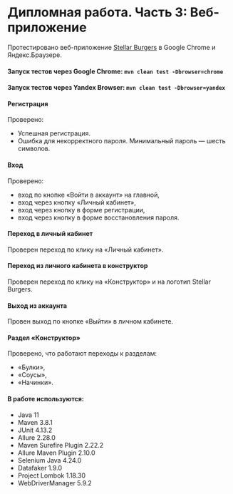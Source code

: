 ﻿# Дипломная работа. Часть 3: Веб-приложение

Протестировано веб-приложение [Stellar Burgers](https://stellarburgers.nomoreparties.site/) в Google Chrome и Яндекс.Браузере.

#### Запуск тестов через Google Chrome: `mvn clean test -Dbrowser=chrome`
#### Запуск тестов через Yandex Browser: `mvn clean test -Dbrowser=yandex`

#### Регистрация
Проверено:
* Успешная регистрация.
* Ошибка для некорректного пароля. Минимальный пароль — шесть символов.
#### Вход
Проверено:
* вход по кнопке «Войти в аккаунт» на главной,
* вход через кнопку «Личный кабинет»,
* вход через кнопку в форме регистрации,
* вход через кнопку в форме восстановления пароля.
#### Переход в личный кабинет
Проверен переход по клику на «Личный кабинет».
#### Переход из личного кабинета в конструктор
Проверен переход по клику на «Конструктор» и на логотип Stellar Burgers.
#### Выход из аккаунта
Провен выход по кнопке «Выйти» в личном кабинете.
#### Раздел «Конструктор»
Проверено, что работают переходы к разделам:
* «Булки»,
* «Соусы»,
* «Начинки».

#### В работе используются:
* Java 11
* Maven 3.8.1
* JUnit 4.13.2
* Allure 2.28.0
* Maven Surefire Plugin 2.22.2
* Allure Maven Plugin 2.10.0
* Selenium Java 4.24.0
* Datafaker 1.9.0
* Project Lombok 1.18.30
* WebDriverManager 5.9.2
